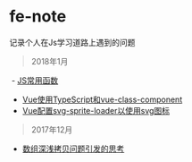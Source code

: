 # fe-note
记录个人在Js学习道路上遇到的问题

> 2018年1月

  - <a href="https://github.com/mvpzx/fe-note/issues/4">JS常用函数</a>
  - <a href="https://github.com/mvpzx/fe-note/issues/3">Vue使用TypeScript和vue-class-component</a>
  - <a href="https://github.com/mvpzx/fe-note/issues/2">Vue配置svg-sprite-loader以使用svg图标</a>
  
> 2017年12月

  - <a href="https://github.com/mvpzx/fe-note/issues/1">数组深浅拷贝问题引发的思考</a>

